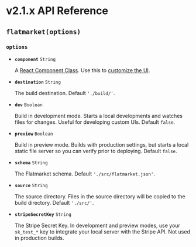 # v2.1.x API Reference

## `flatmarket(options)`

### `options`

- **`component`** `String`

    A [React Component Class](http://facebook.github.io/react/docs/top-level-api.html#react.createclass). Use this to [customize the UI](https://github.com/christophercliff/flatmarket/blob/master/CUSTOMIZATION.md).

- **`destination`** `String`

    The build destination. Default `'./build/'`.

- **`dev`** `Boolean`

    Build in development mode. Starts a local developments and watches files for changes. Useful for developing custom UIs. Default `false`.

- **`preview`** `Boolean`

    Build in preview mode. Builds with production settings, but starts a local static file server so you can verify prior to deploying. Default `false`.

- **`schema`** `String`

    The Flatmarket schema. Default `'./src/flatmarket.json'`.

- **`source`** `String`

    The source directory. Files in the source directory will be copied to the build directory. Default `'./src/'`.

- **`stripeSecretKey`** `String`

    The Stripe Secret Key. In development and preview modes, use your `sk_test_*` key to integrate your local server with the Stripe API. Not used in production builds.
